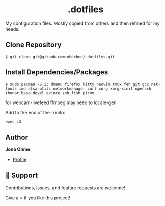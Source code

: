 <h1 align="center">.dotfiles</h1>
My configuration files. Mostly copied from others and then refined for my needs.

## Clone Repository
```console
$ git clone git@github.com:ohnchen/.dotfiles.git
```
## Install Dependencies/Packages
```console
$ sudo pacman -S i3 dmenu firefox kitty neovim tmux feh git gcc net-tools iwd alsa-utils networkmanager curl xorg xorg-xinit openssh thunar base-devel evince zsh fish picom
```

for webcam-livefeed ffmpeg
may need to locale-gen


Add to the end of the .xinitrc
```
exec i3
```
## Author

**Jona Ohme**

- [Profile](https://github.com/ohnchen "ohnchen")

## 🤝 Support

Contributions, issues, and feature requests are welcome!

Give a ⭐️ if you like this project!
